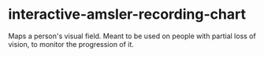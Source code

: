 # interactive-amsler-recording-chart
Maps a person's visual field. Meant to be used on people with partial loss of vision, to monitor the progression of it.

